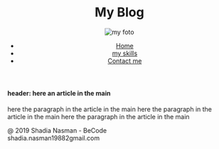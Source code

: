 <!DOCTYPE html>
<html lang="en">
<head>  
                <meta charset="utf-8"> 
                <meta name="viewport" content="width=device-width, initial-scale=1">
                                                <!--
                                        The above 2 meta tags *must* come first in the <head>
                                        to consistently ensure proper document rendering.
                                        Any other head element should come *after* these tags.
                                        -->
                                        <!--  <meta name="viewport" content="width=device-width, initial-scale=1.0"> --> 
         <meta http-equiv="X-UA-Compatible" content="ie=edge">
        <link rel="icon" href="img/myicon.ico">
                <title>myfirstwebpage</title>       
</head>
<body>
        <header >
                <h1>My Blog</h1>
                <img src="https://encrypted-tbn0.gstatic.com/images?q=tbn:ANd9GcQyCDNR7KvW0IL3GU0Mp3uAc2WfpDmV5vIBC62YaRR4dgA2t2h4" alt="my foto">   
        <nav >
                <ul>
                  <li><a href="home.html">Home</a></li>
                  <li><a href="myskills.html">my skills</a></li>
                  <li><a href="contactme.html">Contact me</a></li>
                </ul>
              </nav>
        </header>
        <main>
<article>
        <h4>
               header:  here an article in the main
        </h4>
        <p> here the paragraph in the article in the main  here the paragraph in the article in the main
                 here the paragraph in the article in the main </p>
</article>
        </main>
<footer>
       <p>@ 2019 Shadia Nasman - BeCode <br> shadia.nasman19882gmail.com  </p>
</footer>

</body>
</html>
